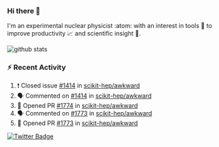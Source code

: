 ### Hi there 👋 

I'm an experimental nuclear physicist :atom: with an interest in tools :wrench: to improve productivity :chart_with_upwards_trend: and scientific insight :telescope:.

![github stats](https://github-readme-stats.vercel.app/api?username=agoose77&show_icons=true&hide_rank=true&hide_title=true&bg_color=30,e76445,904e95&text_color=efe3ec&icon_color=efe3ec)
<!--
**agoose77/agoose77** is a ✨ _special_ ✨ repository because its `README.md` (this file) appears on your GitHub profile.

Here are some ideas to get you started:

- 🔭 I’m currently working on ...
- 🌱 I’m currently learning ...
- 👯 I’m looking to collaborate on ...
- 🤔 I’m looking for help with ...
- 💬 Ask me about ...
- 📫 How to reach me: ...
- 😄 Pronouns: ...
- ⚡ Fun fact: ...
-->

### :zap: Recent Activity
<!--START_SECTION:activity-->
1. ❗️ Closed issue [#1414](https://github.com/scikit-hep/awkward/issues/1414) in [scikit-hep/awkward](https://github.com/scikit-hep/awkward)
2. 🗣 Commented on [#1414](https://github.com/scikit-hep/awkward/issues/1414) in [scikit-hep/awkward](https://github.com/scikit-hep/awkward)
3. 💪 Opened PR [#1774](https://github.com/scikit-hep/awkward/pull/1774) in [scikit-hep/awkward](https://github.com/scikit-hep/awkward)
4. 🗣 Commented on [#1773](https://github.com/scikit-hep/awkward/issues/1773) in [scikit-hep/awkward](https://github.com/scikit-hep/awkward)
5. 💪 Opened PR [#1773](https://github.com/scikit-hep/awkward/pull/1773) in [scikit-hep/awkward](https://github.com/scikit-hep/awkward)
<!--END_SECTION:activity-->


[![Twitter Badge](https://img.shields.io/twitter/follow/agoose77?style=flat-square&logo=Twitter&logoColor=white&color=cornflowerblue)](https://twitter.com/agoose77)
